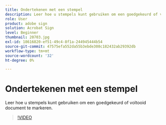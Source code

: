 ```yaml
---
title: Ondertekenen met een stempel
description: Leer hoe u stempels kunt gebruiken om een goedgekeurd of voltooid document te markeren
role: User
product: adobe sign
solution: Acrobat Sign
level: Beginner
thumbnail: 20703.jpg
exl-id: 18616820-ef51-49c4-8f1a-244945444b54
source-git-commit: 47575efa552da55b3ebde308c182432ab29392db
workflow-type: tm+mt
source-wordcount: '32'
ht-degree: 0%

---
```


# Ondertekenen met een stempel

Leer hoe u stempels kunt gebruiken om een goedgekeurd of voltooid document te markeren.

>[!VIDEO](https://video.tv.adobe.com/v/20703?hidetitle=true)
